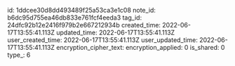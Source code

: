 id: 1ddcee30d8dd493489f25a53ca3e1c08
note_id: b6dc95d755ea46db833e761fcf4eeda3
tag_id: 24dfc92b12e2416f979b2e667212934b
created_time: 2022-06-17T13:55:41.113Z
updated_time: 2022-06-17T13:55:41.113Z
user_created_time: 2022-06-17T13:55:41.113Z
user_updated_time: 2022-06-17T13:55:41.113Z
encryption_cipher_text: 
encryption_applied: 0
is_shared: 0
type_: 6
